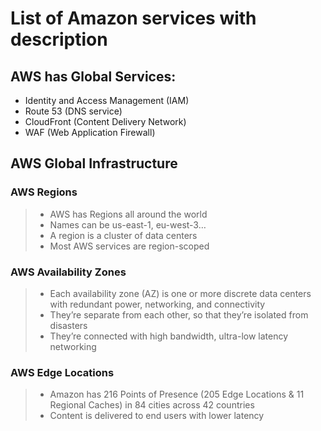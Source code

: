 # List of Amazon services with description

## AWS has Global Services:
* Identity and Access Management (IAM)
* Route 53 (DNS service)
* CloudFront (Content Delivery Network)
* WAF (Web Application Firewall)

## AWS Global Infrastructure
### AWS Regions  
> * AWS has Regions all around the world 
> * Names can be us-east-1, eu-west-3… 
> * A region is a cluster of data centers 
> * Most AWS services are region-scoped

### AWS Availability Zones
> * Each availability zone (AZ) is one or more  discrete data centers with redundant power, networking, and connectivity
> * They’re separate from each other, so that they’re isolated from disasters
> * They’re connected with high bandwidth, ultra-low latency networking
    
### AWS Edge Locations
> * Amazon has 216 Points of Presence (205 Edge Locations & 11 Regional Caches) in 84 cities across 42 countries
> * Content is delivered to end users with lower latency
